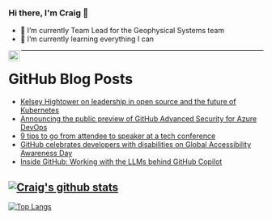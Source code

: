 ### Hi there, I'm Craig 👋

<!--
**CraigTeelFugro/CraigTeelFugro** is a ✨ _special_ ✨ repository because its `README.md` (this file) appears on your GitHub profile.

Here are some ideas to get you started:
-->

- 🔭 I’m currently Team Lead for the Geophysical Systems team
- 🌱 I’m currently learning everything I can

[<img align="left" alt="Craig Teel | LinkedIn" width="22px" src="https://cdn.jsdelivr.net/npm/simple-icons@v3/icons/linkedin.svg" />][linkedin]

---

# GitHub Blog Posts

<!-- BLOG-POST-LIST:START -->
- [Kelsey Hightower on leadership in open source and the future of Kubernetes](https://github.blog/2023-05-24-kelsey-hightower-on-leadership-in-open-source-and-the-future-of-kubernetes/)
- [Announcing the public preview of GitHub Advanced Security for Azure DevOps](https://github.blog/2023-05-23-announcing-the-public-preview-of-github-advanced-security-for-azure-devops/)
- [9 tips to go from attendee to speaker at a tech conference](https://github.blog/2023-05-18-9-tips-to-go-from-attendee-to-speaker-at-a-tech-conference/)
- [GitHub celebrates developers with disabilities on Global Accessibility Awareness Day](https://github.blog/2023-05-18-github-celebrates-developers-with-disabilities-on-global-accessibility-awareness-day/)
- [Inside GitHub: Working with the LLMs behind GitHub Copilot](https://github.blog/2023-05-17-inside-github-working-with-the-llms-behind-github-copilot/)
<!-- BLOG-POST-LIST:END -->

## [![Craig's github stats](https://github-readme-stats.vercel.app/api?username=craigteelfugro&show_icons=true&theme=radical)](https://github.com/anuraghazra/github-readme-stats)


[linkedin]: https://linkedin.com/in/craig-teel-b8786771
[![Top Langs](https://github-readme-stats.vercel.app/api/top-langs/?username=craigteelfugro&layout=compact)](https://github.com/anuraghazra/github-readme-stats)

